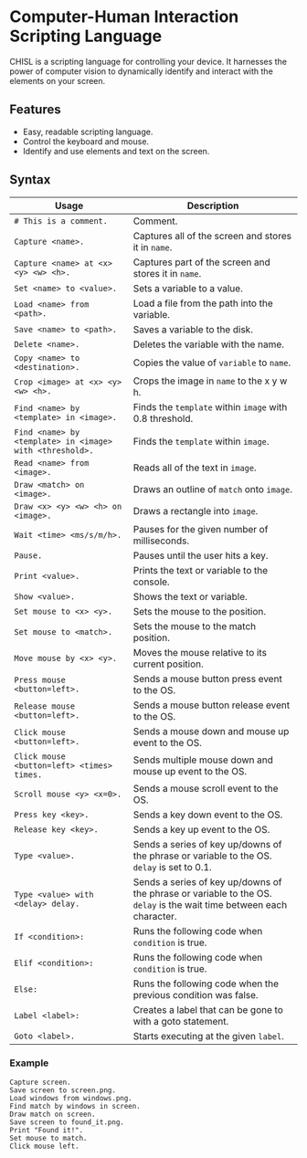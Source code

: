 # Computer-Human Interaction Scripting Language
CHISL is a scripting language for controlling your device. It harnesses the power of computer vision to dynamically identify and interact with the elements on your screen.

## Features
- Easy, readable scripting language.
- Control the keyboard and mouse.
- Identify and use elements and text on the screen.

## Syntax
| Usage | Description |
|---|---|
| `# This is a comment.` | Comment. |
| `Capture <name>.` | Captures all of the screen and stores it in `name`. |
| `Capture <name> at <x> <y> <w> <h>.` | Captures part of the screen and stores it in `name`. |
| `Set <name> to <value>.` | Sets a variable to a value. |
| `Load <name> from <path>.` | Load a file from the path into the variable. |
| `Save <name> to <path>.` | Saves a variable to the disk. |
| `Delete <name>.` | Deletes the variable with the name. |
| `Copy <name> to <destination>.` | Copies the value of `variable` to `name`. |
| `Crop <image> at <x> <y> <w> <h>.` | Crops the image in `name` to the x y w h. |
| `Find <name> by <template> in <image>.` | Finds the `template` within `image` with 0.8 threshold. |
| `Find <name> by <template> in <image> with <threshold>.` | Finds the `template` within `image`. |
| `Read <name> from <image>.` | Reads all of the text in `image`. |
| `Draw <match> on <image>.` | Draws an outline of `match` onto `image`. |
| `Draw <x> <y> <w> <h> on <image>.` | Draws a rectangle into `image`. |
| `Wait <time> <ms/s/m/h>.` | Pauses for the given number of milliseconds. |
| `Pause.` | Pauses until the user hits a key. |
| `Print <value>.` | Prints the text or variable to the console. |
| `Show <value>.` | Shows the text or variable. |
| `Set mouse to <x> <y>.` | Sets the mouse to the position. |
| `Set mouse to <match>.` | Sets the mouse to the match position. |
| `Move mouse by <x> <y>.` | Moves the mouse relative to its current position. |
| `Press mouse <button=left>.` | Sends a mouse button press event to the OS. |
| `Release mouse <button=left>.` | Sends a mouse button release event to the OS. |
| `Click mouse <button=left>.` | Sends a mouse down and mouse up event to the OS. |
| `Click mouse <button=left> <times> times.` | Sends multiple mouse down and mouse up event to the OS. |
| `Scroll mouse <y> <x=0>.` | Sends a mouse scroll event to the OS. |
| `Press key <key>.` | Sends a key down event to the OS. |
| `Release key <key>.` | Sends a key up event to the OS. |
| `Type <value>.` | Sends a series of key up/downs of the phrase or variable to the OS. `delay` is set to 0.1. |
| `Type <value> with <delay> delay.` | Sends a series of key up/downs of the phrase or variable to the OS. `delay` is the wait time between each character. |
| `If <condition>:` | Runs the following code when `condition` is true. |
| `Elif <condition>:` | Runs the following code when `condition` is true. |
| `Else:` | Runs the following code when the previous condition was false. |
| `Label <label>:` | Creates a label that can be gone to with a goto statement. |
| `Goto <label>.` | Starts executing at the given `label`. |

### Example
    Capture screen.
    Save screen to screen.png.
    Load windows from windows.png.
    Find match by windows in screen.
    Draw match on screen.
    Save screen to found_it.png.
    Print "Found it!".
    Set mouse to match.
    Click mouse left.